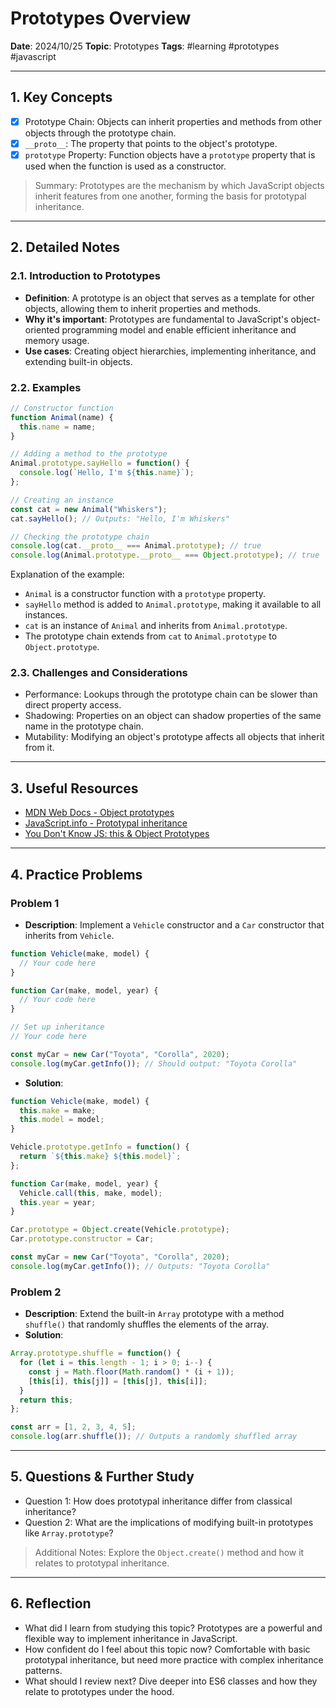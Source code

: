 # Prototypes Overview

**Date**: 2024/10/25
**Topic**: Prototypes
**Tags**: #learning #prototypes #javascript

---

## 1. Key Concepts

- [x] Prototype Chain: Objects can inherit properties and methods from other objects through the prototype chain.
- [x] `__proto__`: The property that points to the object's prototype.
- [x] `prototype` Property: Function objects have a `prototype` property that is used when the function is used as a constructor.

> Summary: Prototypes are the mechanism by which JavaScript objects inherit features from one another, forming the basis for prototypal inheritance.

---

## 2. Detailed Notes

### 2.1. Introduction to Prototypes

- **Definition**: A prototype is an object that serves as a template for other objects, allowing them to inherit properties and methods.
- **Why it's important**: Prototypes are fundamental to JavaScript's object-oriented programming model and enable efficient inheritance and memory usage.
- **Use cases**: Creating object hierarchies, implementing inheritance, and extending built-in objects.

### 2.2. Examples

```javascript
// Constructor function
function Animal(name) {
  this.name = name;
}

// Adding a method to the prototype
Animal.prototype.sayHello = function() {
  console.log(`Hello, I'm ${this.name}`);
};

// Creating an instance
const cat = new Animal("Whiskers");
cat.sayHello(); // Outputs: "Hello, I'm Whiskers"

// Checking the prototype chain
console.log(cat.__proto__ === Animal.prototype); // true
console.log(Animal.prototype.__proto__ === Object.prototype); // true
```

Explanation of the example:

- `Animal` is a constructor function with a `prototype` property.
- `sayHello` method is added to `Animal.prototype`, making it available to all instances.
- `cat` is an instance of `Animal` and inherits from `Animal.prototype`.
- The prototype chain extends from `cat` to `Animal.prototype` to `Object.prototype`.

### 2.3. Challenges and Considerations

- Performance: Lookups through the prototype chain can be slower than direct property access.
- Shadowing: Properties on an object can shadow properties of the same name in the prototype chain.
- Mutability: Modifying an object's prototype affects all objects that inherit from it.

---

## 3. Useful Resources

- [MDN Web Docs - Object prototypes](https://developer.mozilla.org/en-US/docs/Learn/JavaScript/Objects/Object_prototypes)
- [JavaScript.info - Prototypal inheritance](https://javascript.info/prototype-inheritance)
- [You Don't Know JS: this & Object Prototypes](https://github.com/getify/You-Dont-Know-JS/tree/1st-ed/this%20%26%20object%20prototypes)

---

## 4. Practice Problems

### Problem 1

- **Description**: Implement a `Vehicle` constructor and a `Car` constructor that inherits from `Vehicle`.

```javascript
function Vehicle(make, model) {
  // Your code here
}

function Car(make, model, year) {
  // Your code here
}

// Set up inheritance
// Your code here

const myCar = new Car("Toyota", "Corolla", 2020);
console.log(myCar.getInfo()); // Should output: "Toyota Corolla"
```

- **Solution**:

```javascript
function Vehicle(make, model) {
  this.make = make;
  this.model = model;
}

Vehicle.prototype.getInfo = function() {
  return `${this.make} ${this.model}`;
};

function Car(make, model, year) {
  Vehicle.call(this, make, model);
  this.year = year;
}

Car.prototype = Object.create(Vehicle.prototype);
Car.prototype.constructor = Car;

const myCar = new Car("Toyota", "Corolla", 2020);
console.log(myCar.getInfo()); // Outputs: "Toyota Corolla"
```

### Problem 2

- **Description**: Extend the built-in `Array` prototype with a method `shuffle()` that randomly shuffles the elements of the array.
- **Solution**:

```javascript
Array.prototype.shuffle = function() {
  for (let i = this.length - 1; i > 0; i--) {
    const j = Math.floor(Math.random() * (i + 1));
    [this[i], this[j]] = [this[j], this[i]];
  }
  return this;
};

const arr = [1, 2, 3, 4, 5];
console.log(arr.shuffle()); // Outputs a randomly shuffled array
```

---

## 5. Questions & Further Study

- Question 1: How does prototypal inheritance differ from classical inheritance?
- Question 2: What are the implications of modifying built-in prototypes like `Array.prototype`?

> Additional Notes: Explore the `Object.create()` method and how it relates to prototypal inheritance.

---

## 6. Reflection

- What did I learn from studying this topic? Prototypes are a powerful and flexible way to implement inheritance in JavaScript.
- How confident do I feel about this topic now? Comfortable with basic prototypal inheritance, but need more practice with complex inheritance patterns.
- What should I review next? Dive deeper into ES6 classes and how they relate to prototypes under the hood.

